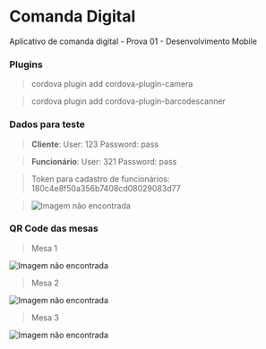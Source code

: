 # Comanda Digital
Aplicativo de comanda digital - Prova 01 - Desenvolvimento Mobile

### Plugins
> cordova plugin add cordova-plugin-camera

> cordova plugin add cordova-plugin-barcodescanner

### Dados para teste
> **Cliente**: User: 123 Password: pass

> **Funcionário**: User: 321 Password: pass

> Token para cadastro de funcionários: 180c4e8f50a356b7408cd08029083d77

> ![Imagem não encontrada](https://i.imgur.com/nDZEa1Z.png)

### QR Code das mesas
> Mesa 1

![Imagem não encontrada](https://i.imgur.com/cefamTU.png)

> Mesa 2

![Imagem não encontrada](https://i.imgur.com/Tg728K4.png)

> Mesa 3

![Imagem não encontrada](https://i.imgur.com/AJ71U8r.png)
